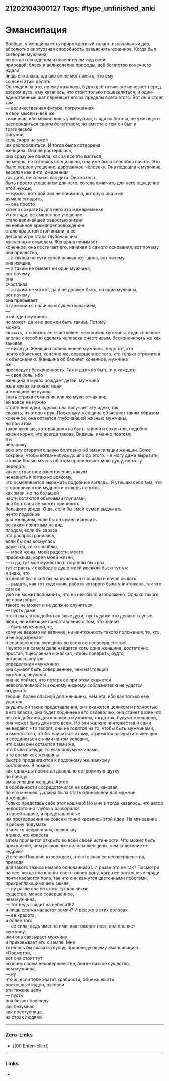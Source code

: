 21202104300127
Tags: #type_unfinished_anki
---
# Эмансипация

Вообще, у женщины есть прирожденный талант, изначальный дар, <br>абсолютно виртуозная способность разъяснять конечное. Когда был <br>сотворен мужчина, <br>он встал господином и повелителем над всей <br>природой; блеск и великолепие природы, всё богатство конечного ждали <br>лишь его знака, однако он не мог понять, что ему <br>со всем этим делать. <br>Он глядел на это, но ему казалось, будто всё тотчас же исчезнет перед <br>взором духа, ему казалось, что стоит только пошевелиться, и один- <br>единственный шаг перенесет его за пределы всего этого. Вот он и стоял <br>там, <br>— величественная фигура, погруженная <br>в свои мысли и всё же <br>комичная, ибо можно лишь улыбнуться, глядя на богача, не умеющего <br>распорядиться своим богатством; но вместе с тем он был и трагической <br>фигурой, <br>коль скоро не умел <br>им распорядиться. И тогда была сотворена <br>женщина. Она не растерялась, <br>она сразу же поняла, как за всё это взяться, <br>не медля, не готовясь специально, она уже была способна начать. Это было первое утешение, дарованное человеку. Она подошла к мужчине, <br>веселая как дитя, смиренная <br>как дитя, печальная как дитя. Она хотела <br>быть просто утешением для него, хотела смягчить для него ощущение <br>этой нужды, <br>— нужды, которой она не понимала, которую она и не <br>думала сгладить, <br>— она просто <br>хотела сократить для него это межвременье. <br>И погляди, ее смиренное утешение <br>стало величайшей радостью жизни, <br>ее невинное времяпрепровождение <br>стало красотой этой жизни, а ее <br>детская игра стала глубочайшим <br>жизненным смыслом. Женщина понимает <br>конечное, она постигает его, начиная с самого основания; вот почему <br>она прелестна, <br>— а такова по сути своей всякая женщина, вот почему <br>она изящна, <br>— а таким не бывает ни один мужчина, <br>вот почему <br>она <br>счастлива, <br>— а таким не может, да и не должен быть, ни один мужчина, <br>вот почему <br>она пребывает <br>в гармонии с наличным существованием, <br>— <br>а ни один мужчина <br>не может, да и не должен быть таким. Потому <br>можно <br>сказать, что жизнь ее счастливее, чем жизнь мужчины, ведь конечное <br>вполне способно сделать человека счастливым, бесконечность же как <br>таковая <br>— никогда. Женщина совершеннее мужчины, ведь тот, кто <br>нечто объясняет, конечно же, совершеннее того, кто только стремится <br>к объяснению. Женщина об'бясняет конечное, мужчина <br>же <br>преследует бесконечность. Так и должно быть, и у каждого <br>— своя боль; ибо <br>женщина в муках рождает детей, мужчина <br>же в муках зачинает идеи, <br>и женщине не нужно <br>знать страха сомнения или же муки отчаяния; <br>ей вовсе не нужно <br>стоять вне идеи, однако она получает эту идею, так <br>сказать, из вторых рук. Поскольку женщина объясняет таким образом <br>конечное, она остается глубочайшей жизнью мужчины, <br>но при этом <br>такой жизнью, которая должна быть тайной и сокрытой, подобно <br>жизни корня, что всегда такова. Видишь, именно поэтому <br>я и <br>ненавижу <br>всю эту отвратительную болтовню об эмансипации женщин. Боже <br>сохрани, чтобы когда-нибудь дошло до этого. Не могу даже выразить, <br>с какой болью мысль об этом пронизывает мою душу, не могу передать, <br>какое страстное ожесточение, какую <br>ненависть я питаю ко всякому, <br>кто осмеливается выражать подобные взгляды. Я утешаю себя тем, что <br>сторонники этой мудрости отнюдь не умны, <br>как змеи, но по большей <br>части остаются обычными глупцами, <br>чья болтовня не может причинить <br>большого вреда. О да, если бы змей сумел выдумать <br>нечто подобное <br>для женщины, если бы он сумел искусить <br>ее таким приятным на вид <br>плодом, если бы зараза <br>эта распространилась, <br>если бы она коснулась <br>даже той, кого я люблю, <br>— моей жены, моей радости, моего <br>прибежища, корня моей жизни, <br>— о да, тут мое мужество потерпело бы крах, <br>тут страсть к свободе в душе моей иссякла бы; и тут уж <br>я знаю, что <br>я сделал бы: я сел бы на рыночной площади и начал рыдать <br>— рыдать, как тот художник, работа которого была уничтожена, так что сам он <br>уже не может вспомнить, что на ней было изображено. Однако такого <br>не произойдет, <br>такого не может и не должно случиться, <br>— пусть даже <br>этого пытаются добиться злые духи, пусть даже это делают глупые <br>люди, не имеющие представления о том, что значит <br>— быть мужчиной, те, <br>кому не ведомо ни величие, ни ничтожность такого положения, те, кто <br>и не подозревает <br>о совершенстве женщины во всем ее несовершенстве! <br>Неужто и в самом деле найдется хоть одна женщина, достаточно <br>простая, тщеславная и жалкая, чтобы поверить, будто, <br>оставаясь внутри <br>определения «мужчина», <br>она сумеет быть совершеннее, чем настоящий <br>мужчина, неужели <br>она не поймет, что потеря ее при этом окажется <br>невосполнимой? Ни одному низкому соблазнителю не удастся выдумать <br>теории, более опасной для женщины, чем эта, ибо как только ему удастся <br>внушить ей такие представления, она окажется целиком и полностью <br>в его власти, она будет подчинена его своеволию; она станет разве что <br>легкой добычей для капризов мужчины, тогда как, будучи женщиной, <br>она может быть для него всем. Но эти жалкие ничтожества и сами <br>не ведают, что творят, они не годятся на то, чтобы быть мужчинами, <br>и вместо того, чтобы научиться этому, стремятся развратить женщин <br>и соединиться с ними на том условии, <br>что сами они остаются теми же, <br>что были прежде, то есть полумужчинами, <br>в то время как женщины <br>быстро продвигаются к подобному же жалкому <br>состоянию. Я помню, <br>как однажды прочитал довольно остроумную шутку <br>по поводу <br>эмансипации женщин. Автор <br>в особенности сосредоточился на одежде, каковая, <br>по его мнению, должна была стать одинаковой для мужчин <br>и женщин. <br>Только представь себе этот кошмар! Но мне и тогда казалось, что автор <br>недостаточно глубоко разобрался <br>в своей задаче, и представленные <br>им противоречия не совсем точно касались этой идеи. На мгновение <br>я рискну подумать <br>о чем-то некрасивом, поскольку <br>я знаю, что красота <br>затем проявится открыто во всей своей истинности. Что может быть <br>прекраснее, чем роскошные волосы женщины, чем сплетение ее кудрей? <br>И все же Писание утверждает, что это знак ее несовершенства, приводя <br>для такого тезиса немало оснований161. И разве это не так? Посмотри <br>на нее, когда она клонит свою голову долу, когда ее роскошные пряди <br>почти касаются пола, так что они кажутся цветочными побегами, прикрепляющими ее к земле, <br>— ну разве она не стоит тут как некое <br>существо, менее совершенное, <br>чем мужчина, <br>— тот ведь глядит на небеса162 <br>и лишь слегка касается земли? И все же в этих волосах <br>— ее красота, <br>и более того <br>— ее сила; ведь именно ими, как говорит поэт, она пленяет <br>мужчину, <br>ими она связывает мужчину <br>и приковывает его к земле. Мне <br>хотелось бы сказать глупцу, проповедующему эмансипацию: «Посмотри, <br>вот она стоит тут <br>во всем своем несовершенстве, более низкое существо, <br>чем мужчина, <br>— ну <br>что ж, если тебе хватит храбрости, обрежь ей эти <br>роскошные кудри, разорви <br>эти тяжкие цепи <br>— пусть <br>она бегает повсюду <br>как безумная, <br>как преступница, <br>на страх людям».

---
### Zero-Links
- [[00 Enten-eller]]
---
### Links
-